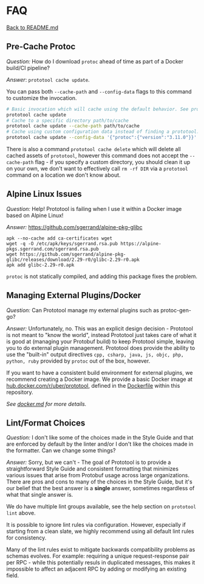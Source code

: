 # FAQ

[Back to README.md](README.md)

## Pre-Cache Protoc

*Question:* How do I download `protoc` ahead of time as part of a Docker build/CI pipeline?

*Answer*: `prototool cache update`.

You can pass both `--cache-path` and `--config-data` flags to this command to customize the
invocation.

```bash
# Basic invocation which will cache using the default behavior. See prototool help cache update for more details.
prototool cache update
# Cache to a specific directory path/to/cache
prototool cache update --cache-path path/to/cache
# Cache using custom configuration data instead of finding a prototool.yaml file using the file discovery mechanism
prototool cache update --config-data '{"protoc":{"version":"3.11.0"}}'
```

There is also a command `prototool cache delete` which will delete all cached assets of
`prototool`, however this command does not accept the `--cache-path` flag - if you specify a custom
directory, you should clean it up on your own, we don't want to effectively call `rm -rf DIR` via a
`prototool` command on a location we don't know about.

## Alpine Linux Issues

*Question:* Help! Prototool is failing when I use it within a Docker image based on Alpine Linux!

*Answer:* https://github.com/sgerrand/alpine-pkg-glibc

```
apk --no-cache add ca-certificates wget
wget -q -O /etc/apk/keys/sgerrand.rsa.pub https://alpine-pkgs.sgerrand.com/sgerrand.rsa.pub
wget https://github.com/sgerrand/alpine-pkg-glibc/releases/download/2.29-r0/glibc-2.29-r0.apk
apk add glibc-2.29-r0.apk
```

`protoc` is not statically compiled, and adding this package fixes the problem.

## Managing External Plugins/Docker

*Question:* Can Prototool manage my external plugins such as protoc-gen-go?

*Answer:* Unfortunately, no. This was an explicit design decision - Prototool is not meant to
"know the world", instead Prototool just takes care of what it is good at (managing your Protobuf
build) to keep Prototool simple, leaving you to do external plugin management. Prototool does
provide the ability to use the "built-in" output directives
`cpp, csharp, java, js, objc, php, python, ruby` provided by `protoc` out of the box, however.

If you want to have a consistent build environment for external plugins, we recommend creating a
Docker image. We provide a basic Docker image at
[hub.docker.com/r/uber/prototool](https://hub.docker.com/r/uber/prototool), defined in the
[Dockerfile](../Dockerfile) within this repository.

*See [docker.md](docker.md) for more details.*

## Lint/Format Choices

*Question:* I don't like some of the choices made in the Style Guide and that are enforced by
default by the linter and/or I don't like the choices made in the formatter. Can we change some
things?

*Answer:* Sorry, but we can't - The goal of Prototool is to provide a straightforward Style Guide
and consistent formatting that minimizes various issues that arise from Protobuf usage across large
organizations. There are pros and cons to many of the choices in the Style Guide, but it's our
belief that the best answer is a **single** answer, sometimes regardless of what that single answer
is.

We do have multiple lint groups available, see the help section on `prototool lint` above.

It is possible to ignore lint rules via configuration. However, especially if starting from a clean
slate, we highly recommend using all default lint rules for consistency.

Many of the lint rules exist to mitigate backwards compatibility problems as schemas evolves. For
example: requiring a unique request-response pair per RPC - while this potentially resuls in
duplicated messages, this makes it impossible to affect an adjacent RPC by adding or modifying an
existing field.
